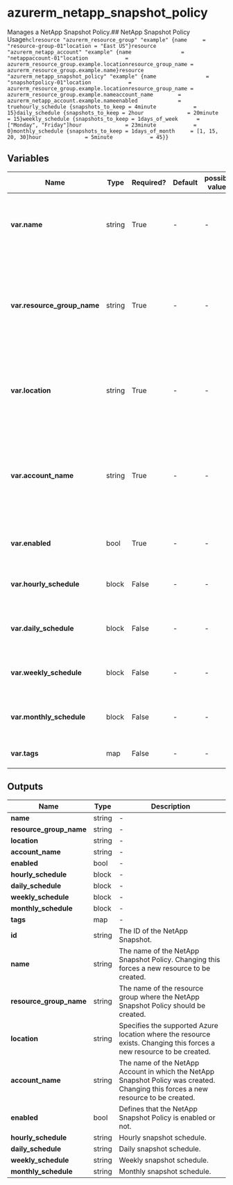 # azurerm_netapp_snapshot_policy

Manages a NetApp Snapshot Policy.## NetApp Snapshot Policy Usage```hclresource "azurerm_resource_group" "example" {name     = "resource-group-01"location = "East US"}resource "azurerm_netapp_account" "example" {name                = "netappaccount-01"location            = azurerm_resource_group.example.locationresource_group_name = azurerm_resource_group.example.name}resource "azurerm_netapp_snapshot_policy" "example" {name                = "snapshotpolicy-01"location            = azurerm_resource_group.example.locationresource_group_name = azurerm_resource_group.example.nameaccount_name        = azurerm_netapp_account.example.nameenabled             = truehourly_schedule {snapshots_to_keep = 4minute            = 15}daily_schedule {snapshots_to_keep = 2hour              = 20minute            = 15}weekly_schedule {snapshots_to_keep = 1days_of_week      = ["Monday", "Friday"]hour              = 23minute            = 0}monthly_schedule {snapshots_to_keep = 1days_of_month     = [1, 15, 20, 30]hour              = 5minute            = 45}}```

## Variables

| Name | Type | Required? | Default  | possible values | Description |
| ---- | ---- | --------- | -------- | ----------- | ----------- |
| **var.name** | string | True | -  |  -  | The name of the NetApp Snapshot Policy. Changing this forces a new resource to be created. | 
| **var.resource_group_name** | string | True | -  |  -  | The name of the resource group where the NetApp Snapshot Policy should be created. Changing this forces a new resource to be created. | 
| **var.location** | string | True | -  |  -  | Specifies the supported Azure location where the resource exists. Changing this forces a new resource to be created. | 
| **var.account_name** | string | True | -  |  -  | The name of the NetApp Account in which the NetApp Snapshot Policy should be created. Changing this forces a new resource to be created. | 
| **var.enabled** | bool | True | -  |  -  | Defines that the NetApp Snapshot Policy is enabled or not. | 
| **var.hourly_schedule** | block | False | -  |  -  | Sets an hourly snapshot schedule. A `hourly_schedule` block. | 
| **var.daily_schedule** | block | False | -  |  -  | Sets a daily snapshot schedule. A `daily_schedule` block. | 
| **var.weekly_schedule** | block | False | -  |  -  | Sets a weekly snapshot schedule. A `weekly_schedule` block. | 
| **var.monthly_schedule** | block | False | -  |  -  | Sets a monthly snapshot schedule. A `monthly_schedule` block. | 
| **var.tags** | map | False | -  |  -  | A mapping of tags to assign to the resource. | 



## Outputs

| Name | Type | Description |
| ---- | ---- | --------- | 
| **name** | string  | - | 
| **resource_group_name** | string  | - | 
| **location** | string  | - | 
| **account_name** | string  | - | 
| **enabled** | bool  | - | 
| **hourly_schedule** | block  | - | 
| **daily_schedule** | block  | - | 
| **weekly_schedule** | block  | - | 
| **monthly_schedule** | block  | - | 
| **tags** | map  | - | 
| **id** | string  | The ID of the NetApp Snapshot. | 
| **name** | string  | The name of the NetApp Snapshot Policy. Changing this forces a new resource to be created. | 
| **resource_group_name** | string  | The name of the resource group where the NetApp Snapshot Policy should be created. | 
| **location** | string  | Specifies the supported Azure location where the resource exists. Changing this forces a new resource to be created. | 
| **account_name** | string  | The name of the NetApp Account in which the NetApp Snapshot Policy was created. Changing this forces a new resource to be created. | 
| **enabled** | bool  | Defines that the NetApp Snapshot Policy is enabled or not. | 
| **hourly_schedule** | string  | Hourly snapshot schedule. | 
| **daily_schedule** | string  | Daily snapshot schedule. | 
| **weekly_schedule** | string  | Weekly snapshot schedule. | 
| **monthly_schedule** | string  | Monthly snapshot schedule. | 